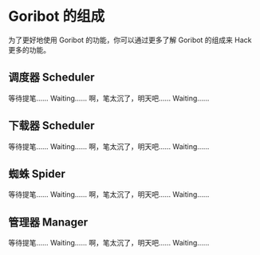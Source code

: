 # Goribot 的组成
为了更好地使用 Goribot 的功能，你可以通过更多了解 Goribot 的组成来 Hack 更多的功能。

## 调度器 Scheduler
等待提笔…… Waiting…… 啊，笔太沉了，明天吧…… Waiting……
## 下载器 Scheduler
等待提笔…… Waiting…… 啊，笔太沉了，明天吧…… Waiting……
## 蜘蛛 Spider
等待提笔…… Waiting…… 啊，笔太沉了，明天吧…… Waiting……
## 管理器 Manager
等待提笔…… Waiting…… 啊，笔太沉了，明天吧…… Waiting……